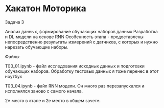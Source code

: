 # Хакатон Моторика 
Задача 3

Анализ данных, формирование обучающих наборов данных
Разработка и DL модели на основе RNN
Особенность этапа - предоставлены непосредственно результаты измерений с датчиков, с которых и нужно нарезать обучающие наборы. 

Файлы:

T03_01.ipynb - файл исследования исходных данных и подготовки обучающих наборов.  Обработку тестовых данных я тоже перенес в этот ноутбук

T03_04.ipynb - файл RNN модели. Он много раз перезапускался и исполнялся заново с самого начала. 

2е место в этапе и 2е место в общем зачете. 

